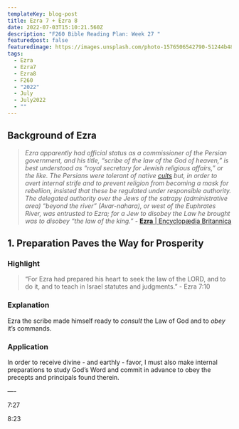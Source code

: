 ```yaml
---
templateKey: blog-post
title: Ezra 7 + Ezra 8
date: 2022-07-03T15:10:21.560Z
description: "F260 Bible Reading Plan: Week 27 "
featuredpost: false
featuredimage: https://images.unsplash.com/photo-1576506542790-51244b486a6b?ixlib=rb-1.2.1&ixid=MnwxMjA3fDB8MHxwaG90by1wYWdlfHx8fGVufDB8fHx8&auto=format&fit=crop&w=1287&q=80
tags:
  - Ezra
  - Ezra7
  - Ezra8
  - F260
  - "2022"
  - July
  - July2022
  - ""
---
```

## Background of Ezra

> *Ezra apparently had official status as a commissioner of the Persian government, and his title, “scribe of the law of the God of heaven,” is best understood as “royal secretary for Jewish religious affairs,” or the like. The Persians were tolerant of native [cults](https://www.britannica.com/dictionary/cults) but, in order to avert internal strife and to prevent religion from becoming a mask for rebellion, insisted that these be regulated under responsible authority. The delegated authority over the Jews of the satrapy (administrative area) “beyond the river” (Avar-nahara), or west of the Euphrates River, was entrusted to Ezra; for a Jew to disobey the Law he brought was to disobey “the law of the king.”* - [**Ezra** | Encyclopædia Britannica](ahttps://www.britannica.com/biography/Ezra-Hebrew-religious-leader)

## 1. Preparation Paves the Way for Prosperity

### **Highlight**

> “For Ezra had prepared his heart to seek the law of the LORD, and to do it, and to teach in Israel statutes and judgments.” - Ezra 7:10 

### **Explanation**

Ezra the scribe made himself ready to *consult* the Law of God and to *obey* it’s commands. 

### **Application**

In order to receive divine - and earthly - favor, I must also make internal preparations to study God’s Word and commit in advance to obey the precepts and principals found therein.

—-

7:27

8:23